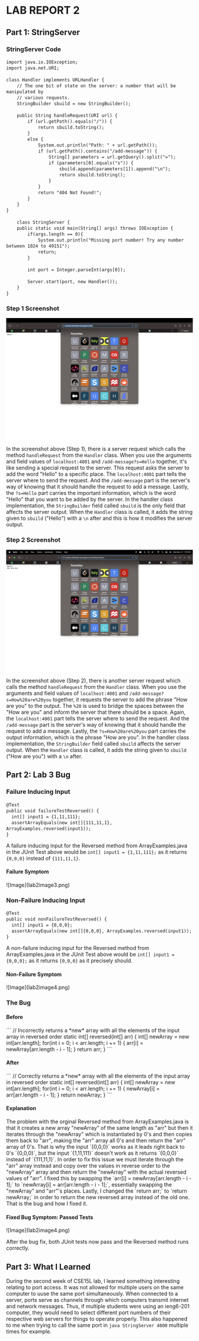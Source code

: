 <h1>LAB REPORT 2</h1>
<h2>Part 1: StringServer</h2>
<h3>StringServer Code</h3>

```
import java.io.IOException;
import java.net.URI;

class Handler implements URLHandler {
    // The one bit of state on the server: a number that will be manipulated by
    // various requests.
    StringBuilder sbuild = new StringBuilder();

    public String handleRequest(URI url) {
        if (url.getPath().equals("/")) {
            return sbuild.toString();
        } 
        else {
            System.out.println("Path: " + url.getPath());
            if (url.getPath().contains("/add-message")) {
                String[] parameters = url.getQuery().split("=");
                if (parameters[0].equals("s")) {
                    sbuild.append(parameters[1]).append("\n");
                    return sbuild.toString();
                }
            }
            return "404 Not Found!";
        }
    }
}

    class StringServer {
    public static void main(String[] args) throws IOException {
        if(args.length == 0){
            System.out.println("Missing port number! Try any number between 1024 to 49151");
            return;
        }

        int port = Integer.parseInt(args[0]);

        Server.start(port, new Handler());
    }
}
```

<h3>Step 1 Screenshot</h3>


![Image](lab2image1.png)

In the screenshot above (Step 1), there is a server request which calls the method `handleRequest` from the `Handler` class. When you use the arguments and field values of `localhost:4001` and `/add-message?s=Hello` together, it's like sending a special request to the server. This request asks the server to add the word "Hello" to a specific place. The `localhost:4001` part tells the server where to send the request. And the `/add-message` part is the server's way of knowing that it should handle the request to add a message. Lastly, the `?s=Hello` part carries the important information, which is the word "Hello" that you want to be added by the server. In the handler class implementation, the `StringBuilder` field called `sbuild` is the only field that affects the server output. When the `Handler` class is called, it adds the string given to `sbuild`  ("Hello") with a `\n` after and this is how it modifies the server output.

<h3>Step 2 Screenshot</h3>


![Image](lab2image2.png)

In the screenshot above (Step 2), there is another server request which calls the method `handleRequest` from the `Handler` class. When you use the arguments and field values of `localhost:4001` and `/add-message?s=How%20are%20you` together, it requests the server to add the phrase "How are you" to the output. The `%20` is used to bridge the spaces between the "How are you" and inform the server that there should be a space. Again, the `localhost:4001` part tells the server where to send the request. And the `/add-message` part is the server's way of knowing that it should handle the request to add a message. Lastly, the `?s=How%20are%20you` part carries the output information, which is the phrase "How are you". In the handler class implementation, the `StringBuilder` field called `sbuild` affects the server output. When the `Handler` class is called, it adds the string given to `sbuild` ("How are you") with a `\n` after.



<h2>Part 2: Lab 3 Bug</h2>
<h3>Failure Inducing Input</h3>


```
@Test
public void failureTestReversed() {
  int[] input1 = {1,11,111};
  assertArrayEquals(new int[]{111,11,1}, ArrayExamples.reversed(input1));
}
```

A failure inducing input for the Reversed method from ArrayExamples.java in the JUnit Test above would be `int[] input1 = {1,11,111};` as it returns `{0,0,0}` instead of `{111,11,1}`.
<h4>Failure Symptom</h4>
![Image](lab2image3.png)


<h3>Non-Failure Inducing Input</h3>


```
@Test
public void nonFailureTestReversed() {
  int[] input1 = {0,0,0};
  assertArrayEquals(new int[]{0,0,0}, ArrayExamples.reversed(input1));
}
```

A non-failure inducing input for the Reversed method from ArrayExamples.java in the JUnit Test above would be `int[] input1 = {0,0,0};` as it returns `{0,0,0}` as it precisely should.
<h4>Non-Failure Symptom</h4>
![Image](lab2image4.png)


<h3>The Bug</h3>

<h4>Before</h4>
```
// Incorrectly returns a *new* array with all the elements of the input array in reversed order
static int[] reversed(int[] arr) {
  int[] newArray = new int[arr.length];
  for(int i = 0; i < arr.length; i += 1) {
    arr[i] = newArray[arr.length - i - 1];
  }
  return arr;
}
```
<h4>After</h4>
```
// Correctly returns a *new* array with all the elements of the input array in reversed order
static int[] reversed(int[] arr) {
  int[] newArray = new int[arr.length];
  for(int i = 0; i < arr.length; i += 1) {
    newArray[i] = arr[arr.length - i - 1];
  }
  return newArray;
}
```
<h4>Explanation</h4>
The problem with the orginal Reversed method from ArrayExamples.java is that it creates a new array "newArray" of the same length as "arr" but then it iterates through the "newArray" which is instantiated by 0's and then copies them back to "arr", making the "arr" array all 0's and then return the "arr" array of 0's. That is why the input `{0,0,0}` works as it leads right back to 0's `{0,0,0}`, but the input `{1,11,111}` doesn't work as it returns `{0,0,0}` instead of `{111,11,1}`. In order to fix this issue we must iterate through the "arr" array instead and copy over the values in reverse order to the "newArray" array and then return the "newArray" with the actual reversed values of "arr". I fixed this by swapping the `arr[i] = newArray[arr.length - i - 1];` to `newArray[i] = arr[arr.length - i - 1];`, essentially swapping the "newArray" and "arr"'s places. Lastly, I changed the `return arr;` to `return newArray;` in order to return the new reversed array instead of the old one. That is the bug and how I fixed it. 

<h4>Fixed Bug Symptom: Passed Tests</h4>
![Image](lab2image4.png)

After the bug fix, both JUnit tests now pass and the Reversed method runs correctly.

<h2>Part 3: What I Learned</h2>

During the second week of CSE15L lab, I learned something interesting relating to port access. It was not allowed for multiple users on the same computer to uuse the same port simultaneously. When connected to a server, ports serve as channels through which computers transmit internet and network messages. Thus, if multiple students were using an ieng6-201 computer, they would need to select different port numbers of their respective web servers for things to operate properly. This also happened to me when trying to call the same port in `java StringServer 4000` multiple times for example.
